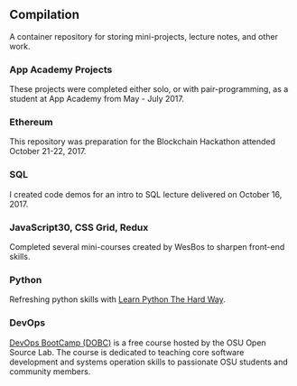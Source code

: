## Compilation
A container repository for storing mini-projects, lecture notes, and other work.

### App Academy Projects
These projects were completed either solo, or with pair-programming, as a student at App Academy from May - July 2017.

### Ethereum
This repository was preparation for the Blockchain Hackathon attended October 21-22, 2017.

### SQL
I created code demos for an intro to SQL lecture delivered on October 16, 2017.

### JavaScript30, CSS Grid, Redux
Completed several mini-courses created by WesBos to sharpen front-end skills.

### Python
Refreshing python skills with [Learn Python The Hard Way](https://learnpythonthehardway.org).

### DevOps
[DevOps BootCamp (DOBC)](https://devopsbootcamp.osuosl.org/) is a free course hosted by the OSU Open Source Lab. The course is dedicated to teaching core software development and systems operation skills to passionate OSU students and community members.
